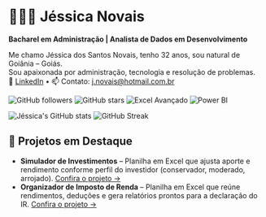 # 👩🏻‍💻 Jéssica Novais
**Bacharel em Administração | Analista de Dados em Desenvolvimento**

Me chamo Jéssica dos Santos Novais, tenho 32 anos, sou natural de Goiânia – Goiás.  
Sou apaixonada por administração, tecnologia e resolução de problemas.  
🔗 [LinkedIn](https://www.linkedin.com/in/jsnovais93) • 📫 Contato: j.novais@hotmail.com.br

<!-- BADGES -->
![GitHub followers](https://img.shields.io/github/followers/jsnovais93?style=for-the-badge&logo=github&label=Seguidores)
![GitHub stars](https://img.shields.io/github/stars/jsnovais93?style=for-the-badge&logo=github&label=Estrelas)
![Excel Avançado](https://img.shields.io/badge/Excel–Avançado-blue?style=for-the-badge&logo=microsoft-excel)
![Power BI](https://img.shields.io/badge/Power%20BI-Em_Desenvolvimento-yellow?style=for-the-badge&logo=power-bi)

<!-- STATS -->
![Jéssica's GitHub stats](https://github-readme-stats.vercel.app/api?username=jsnovais93&show_icons=true&theme=tokyonight&include_all_commits=true&locale=pt-br)
![GitHub Streak](https://streak-stats.demolab.com/?user=jsnovais93&theme=tokyonight&locale=pt_BR)

## 📂 Projetos em Destaque

- **Simulador de Investimentos** – Planilha em Excel que ajusta aporte e rendimento conforme perfil do investidor (conservador, moderado, arrojado). [Confira o projeto →](planilha_investimentos/)
- **Organizador de Imposto de Renda** – Planilha em Excel que reúne rendimentos, deduções e gera relatórios prontos para a declaração do IR. [Confira o projeto →](organizador_imposto_renda/)
